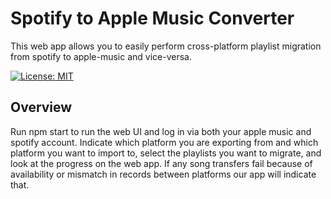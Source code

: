 # Spotify to Apple Music Converter

This web app allows you to easily perform cross-platform playlist migration from spotify to apple-music and vice-versa.

[![License: MIT](https://img.shields.io/badge/License-MIT-yellow.svg)](https://opensource.org/licenses/MIT)

## Overview

Run npm start to run the web UI and log in via both your apple music and spotify account. Indicate which platform you are exporting from and which platform you want to import to, select the playlists you want to migrate, and look at the progress on the web app. If any song transfers fail because of availability or mismatch in records between platforms our app will indicate that.
